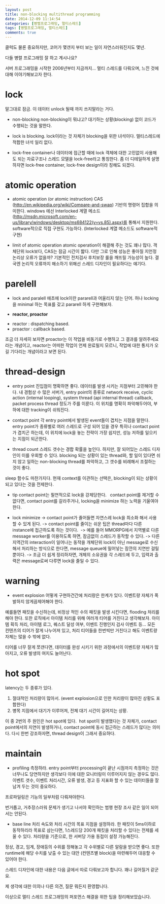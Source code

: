 ```yaml
---
layout: post
title: non-blocking multithread programming
date: 2014-12-09 11:14:54
categories: [병렬프로그래밍, 멀티스레드]
tags: [병렬프로그래밍, 멀티스레드]
comments: true
---
```


클럭도 물론 중요하지만, 코어가 몇갠지 부터 보는 일이 자연스러워진지도 몇년.

다들 병렬 프로그래밍 잘 하고 계시나요?

서버 프로그래밍을 시작한 2006년부터 지금까지... 멀티 스레드를 다뤄오며, 느낀 것에 대해 이야기해보고자 한다.

# lock
말그대로 잠금. 이 데이터 unlock 될때 까지 쓰지말라는 거다.

- non-blocking
non-blocking이 뭐냐고? 대기하는 상황(blocking) 없이 코드가 수행되는 것을 말한다.

- lock is blocking.
lock이라는 것 자체가 blocking을 위한 녀석이다. 멀티스레드에 적합한 녀석 일리 없다.

- lock-free
container나 데이터에 접근할 때에 lock 객체에 대한 고민없이 사용해도 되는 자료구조나 스레드 모델을 lock-free라고 통칭한다.
좀 더 디테일하게 설명하자면 lock-free container, lock-free design이라 칭해도 되겠다.


# atomic operation
- atomic operation (or atomic instruction)
CAS (http://en.wikipedia.org/wiki/Compare-and-swap) 기반의 명령어 집합을 의미한다.
windows 에선 Interlocked 계열 메소드(http://msdn.microsoft.com/en-us/library/windows/desktop/ms684122(v=vs.85).aspx)를 통해서 지원한다. software적으로 직접 구현도 가능하다. (Interlocked 계열 메소드도 software적 구현)

- limit of atomic operation
atomic operation이 해결해 주는 것도 꽤나 많다. 객체단위 lock보다, CAS는 잠금 시간이 짧다.
다만 그로 인해 성능은 좋아질 지언정 논리상 오류가 없을까? 기본적인 전치검사 후치보장 룰을 깨뜨릴 가능성이 높다.
결국엔 논리적 오류까지 해소하기 위해선 스레드 디자인이 필요하다는 얘기다.

# parelell
- lock and paralell
애초에 lock이란 pararell과 어울리지 않는 단어.
허나 locking을 minimal 하는 목표를 갖고 pararell 하게 구현해보자.

- **reactor, proactor**

* reactor : dispatching based.
* proactor : callback based.

조금 더 자세히 보자면 proactor는 이 작업을 비동기로 수행하고 그 결과를 알려주세요라는 개념이고, reactor는 어떠한 작업이 언제 완료될지 모르니, 작업에 대한 통지가 오길 기다리는 개념이라고 보면 된다.

# thread-design
- entry point
진입점이 명확하면 좋다. 데이터를 발생 시키는 지점부터 고민해야 한다.
내 경험상 수 많은 서버가, entry point의 종류로 network receive, cyclic action (internal looping), system thread (api internal thread) callback, packet process thread 정도가 주를 이룬다.
이 위치를 명확히 파악해두어야, 부하에 대한 tracking이 쉬워진다.

- contact point
각 entry point에서 발생된 event들이 겹치는 지점을 말한다. entry point가 종류별로 여러 스레드로 구성 되어 있을 경우 특히나 contact point가 겹치곤 하는데, 이 위치에 lock을 놓는 전략이 가장 쉽지만, 성능 저하를 일으키는 지점이 되곤한다.

- thread count
스레드 갯수는 경합 확률을 높인다. 하지만, 잘 되어있는 스레드 디자인이 이를 우회할 수 있다.
blocking 되는 상황이 있는 thread와, 할 일이 있다면 쉬지 않고 일하는 non-blocking thread를 파악하고, 그 갯수를 비례해서 조절하는 것이 좋다.

sleep 함수도 마찬가지다. 현재 context를 이관하는 선택은, blocking이 되는 상황이 되고 있다는 것을 전제한다.

- tip
contact point는 필연적으로 lock을 강제당한다.  
contact point를 제거할 수 없다면, contact point를 갈라주거나, locking을 minimize 하는 노력을 기울여야 한다.

- lock minimize
-> contact point가 줄어들면 자연스레 lock을 최소화 해서 사용할 수 있게 된다.
-> contact point를 줄이는 쉬운 팁은 thread마다 다른 instance에 접근하도록 하는 것이다. 
-> 예를 들어 MMORPG에서 지역별로 다른 message worker를 이용하도록 하면, 잠금없이 스레드가 동작할 수 있다.
-> 다른 지역간의 interaction이 일어나는 동작을 개체단위 lock이 아닌 message로 수신해서 처리하는 방식으로 한다면, message queue에 밀어넣는 잠깐의 지연만 걸릴 뿐이다.
-> 조금 더 쉽게 정리하자면, 개체의 소유권을 각 스레드에 두고, 입력과 출력은 message로써 다루면 lock을 줄일 수 있다.


# warning
- event explosion
어떻게 구현하건간에 처리량은 한계가 있다.
이벤트량 자체가 폭발하지 않게끔제어해야 한다.

예를들면 패킷을 수신하는데, 비정상 적인 수의 패킷을 발생 시킨다면, flooding 처리를 해야 한다.
또한 로직에서 아이템 처리를 위해 여러개 티어를 거친다고 생각해보자. 아이템 획득 처리, 아이템 로그, 퀘스트 달성 여부, 이벤트 진행인지 검사 이벤트 등... 모든 컨텐츠의 티어가 잘게 나누어져 있고, 처리 티어들을 한번씩만 거친다고 해도 이벤트량 자체는 많을 수 밖에 없다.

티어를 너무 잘게 쪼갠다면, 데이터를 완성 시키기 위한 과정에서의 이벤트량 자체가 많아지고, 오류 발생의 여지도 늘어난다.


# hot spot
latency는 두 종류가 있다.
1. 절대적인 처리량이 많아서. (event explosion으로 인한 처리량이 많아진 상황도 포함한다)
2. 병목 지점에서 대기가 이루어져, 전체 대기 시간이 길어지는 상황.

이 중 2번의 주 원인은 hot spot에 있다. 
hot spot이 발생했다는 것 자체가, contact point에서의 지연이 발생하거나, contact point에 동시 접근하는 스레드가 많다는 의미다.
다시 한번 강조하자면, thread design이 그래서 중요하다.

# maintain
* profiling
측정하라. entry point부터 processing이 끝난 시점까지 측정하는 것은 너무나도 당연하지만 생각보다 이에 대한 모니터링이 이루어지지 않는 경우도 많다.
이벤트 갯수, 이벤트 처리시간, 오류 발생, 경고 등 지표화 할 수 있는 데이터들을 잘 남겨 두는 것이 중요하다.

프로파일링은 기능의 일부처럼 다뤄져야한다. 

번거롭고, 거추장스러워 문제가 생기고 나서야 확인하는 범행 현장 조사 같은 일이 되어서는 안된다.

* base line
처리 속도와 처리 시간의 목표 지점을 설정하라. 한 패킷이 5ms이하로 동작하리라 목표로 삼는다면, 1스레드당 200개 패킷을 처리할 수 있다는 전제를 세울 수 있다.
처리량을 기준으로, 한 서버당 가용 동접이 설정 가능해진다.

정상, 경고, 임계, 장애등의 수위를 정해놓고 각 수위별로 다른 알람을 받으면 좋다.
또한 runtime에 해당 수치를 낮출 수 있는 대안 (컨텐츠별 block)을 마련해두어 대응할 수 있어야 한다.



스레드 디자인에 대한 내용은 다음 글에서 따로 다뤄보고자 합니다. 꽤나 길어질거 같군요.

제 생각에 대한 이의나 다른 의견, 질문 뭐든지 환영합니다.

이상으로 멀티 스레드 프로그래밍의 퍼포먼스 해결을 위한 팁을 정리해보았습니다.